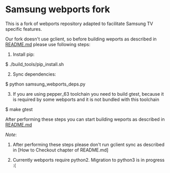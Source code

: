 Samsung webports fork
=====================

This is a fork of webports repository adapted to facilitate Samsung TV
specific features.

Our fork doesn't use gclient, so before building weports as described in
[README.md](./README.md) please use following steps:

1. Install pip:

$ ./build_tools/pip_install.sh

2. Sync dependencies:

$ python samsung_webports_deps.py

3. If you are using pepper_63 toolchain you need to build gtest, because it
is required by some webports and it is not bundled with this toolchain

$ make gtest

After performing these steps you can start building weports as described
in [README.md](./README.md)

*Note*:

1. After performing these steps please don't run gclient sync as described
in [How to Checkout chapter of README.md]

2. Currently webports require python2. Migration to python3 is in
progress :(
